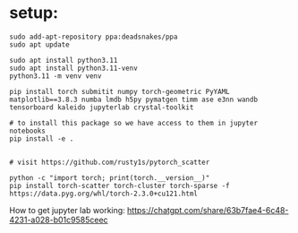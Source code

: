 # setup:

```
sudo add-apt-repository ppa:deadsnakes/ppa
sudo apt update

sudo apt install python3.11
sudo apt install python3.11-venv
python3.11 -m venv venv

pip install torch submitit numpy torch-geometric PyYAML matplotlib==3.8.3 numba lmdb h5py pymatgen timm ase e3nn wandb tensorboard kaleido jupyterlab crystal-toolkit

# to install this package so we have access to them in jupyter notebooks
pip install -e .


# visit https://github.com/rusty1s/pytorch_scatter

python -c "import torch; print(torch.__version__)"
pip install torch-scatter torch-cluster torch-sparse -f https://data.pyg.org/whl/torch-2.3.0+cu121.html
```

How to get jupyter lab working:
https://chatgpt.com/share/63b7fae4-6c48-4231-a028-b01c9585ceec